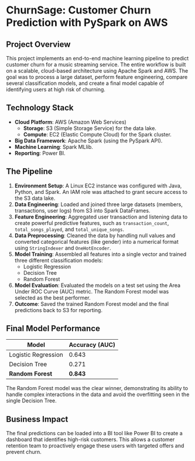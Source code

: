 # ChurnSage: Customer Churn Prediction with PySpark on AWS

## Project Overview

This project implements an end-to-end machine learning pipeline to predict customer churn for a music streaming service. The entire workflow is built on a scalable, cloud-based architecture using Apache Spark and AWS. The goal was to process a large dataset, perform feature engineering, compare several classification models, and create a final model capable of identifying users at high risk of churning.

## Technology Stack

* **Cloud Platform**: AWS (Amazon Web Services)
    * **Storage**: S3 (Simple Storage Service) for the data lake.
    * **Compute**: EC2 (Elastic Compute Cloud) for the Spark cluster.
* **Big Data Framework**: Apache Spark (using the PySpark API).
* **Machine Learning**: Spark MLlib.
* **Reporting**: Power BI.

## The Pipeline

1.  **Environment Setup**: A Linux EC2 instance was configured with Java, Python, and Spark. An IAM role was attached to grant secure access to the S3 data lake.
2.  **Data Engineering**: Loaded and joined three large datasets (members, transactions, user logs) from S3 into Spark DataFrames.
3.  **Feature Engineering**: Aggregated user transaction and listening data to create powerful predictive features, such as `transaction_count`, `total_songs_played`, and `total_unique_songs`.
4.  **Data Preprocessing**: Cleaned the data by handling null values and converted categorical features (like gender) into a numerical format using `StringIndexer` and `OneHotEncoder`.
5.  **Model Training**: Assembled all features into a single vector and trained three different classification models:
    * Logistic Regression
    * Decision Tree
    * Random Forest
6.  **Model Evaluation**: Evaluated the models on a test set using the Area Under ROC Curve (AUC) metric. The Random Forest model was selected as the best performer.
7.  **Outcome**: Saved the trained Random Forest model and the final predictions back to S3 for reporting.

## Final Model Performance

| Model                 | Accuracy (AUC) |
| --------------------- | -------------- |
| Logistic Regression   | 0.643          |
| Decision Tree         | 0.271          |
| **Random Forest** | **0.843** |

The Random Forest model was the clear winner, demonstrating its ability to handle complex interactions in the data and avoid the overfitting seen in the single Decision Tree.

## Business Impact

The final predictions can be loaded into a BI tool like Power BI to create a dashboard that identifies high-risk customers. This allows a customer retention team to proactively engage these users with targeted offers and prevent churn.


